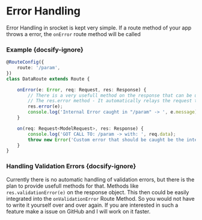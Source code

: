 # Error Handling

Error Handling in srocket is kept very simple. If a route method of your app throws a error, the ```onError``` route method will be called

### Example {docsify-ignore}

```ts
@RouteConfig({
	route: '/param',
})
class DataRoute extends Route {

	onError(e: Error, req: Request, res: Response) {
		// There is a very usefull method on the response that can be uses to emit errors.
		// The res.error method - It automatically relays the request to the client that sent the Request.
		res.error(e);
		console.log('Internal Error caught in "/param" -> ', e.message);
	}

	on(req: Request<ModelRequest>, res: Response) {
		console.log('GOT CALL TO: /param -> with: ', req.data);
		throw new Error('Custom error that should be caught be the internal error handler');
	}
}

```

### Handling Validation Errors {docsify-ignore}

Currently there is no automatic handling of validation errors, but there is the plan to provide usefull methods for that.
Methods like ```res.validationError(e)``` on the response object. This then could be easily integrated into the ```onValidationError``` Route Method.
So you would not have to write it yourself over and over again. If you are interested in such a feature make a issue on GitHub and I will work on it faster.